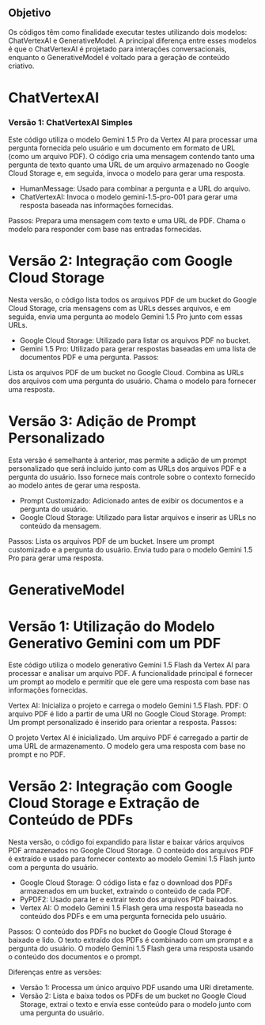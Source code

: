 ## Objetivo
Os códigos têm como finalidade executar testes utilizando dois modelos: ChatVertexAI e GenerativeModel. A principal diferença entre esses modelos é que o ChatVertexAI é projetado para interações conversacionais, enquanto o GenerativeModel é voltado para a geração de conteúdo criativo.

# ChatVertexAI 
### Versão 1: ChatVertexAI Simples #
Este código utiliza o modelo Gemini 1.5 Pro da Vertex AI para processar uma pergunta fornecida pelo usuário e um documento em formato de URL (como um arquivo PDF). O código cria uma mensagem contendo tanto uma pergunta de texto quanto uma URL de um arquivo armazenado no Google Cloud Storage e, em seguida, invoca o modelo para gerar uma resposta.

- HumanMessage: Usado para combinar a pergunta e a URL do arquivo.
- ChatVertexAI: Invoca o modelo gemini-1.5-pro-001 para gerar uma resposta baseada nas informações fornecidas.

Passos:
Prepara uma mensagem com texto e uma URL de PDF.
Chama o modelo para responder com base nas entradas fornecidas.

# Versão 2: Integração com Google Cloud Storage #
Nesta versão, o código lista todos os arquivos PDF de um bucket do Google Cloud Storage, cria mensagens com as URLs desses arquivos, e em seguida, envia uma pergunta ao modelo Gemini 1.5 Pro junto com essas URLs.

- Google Cloud Storage: Utilizado para listar os arquivos PDF no bucket.
- Gemini 1.5 Pro: Utilizado para gerar respostas baseadas em uma lista de documentos PDF e uma pergunta.
Passos:

Lista os arquivos PDF de um bucket no Google Cloud.
Combina as URLs dos arquivos com uma pergunta do usuário.
Chama o modelo para fornecer uma resposta.

# Versão 3: Adição de Prompt Personalizado #
Esta versão é semelhante à anterior, mas permite a adição de um prompt personalizado que será incluído junto com as URLs dos arquivos PDF e a pergunta do usuário. Isso fornece mais controle sobre o contexto fornecido ao modelo antes de gerar uma resposta.

- Prompt Customizado: Adicionado antes de exibir os documentos e a pergunta do usuário.
- Google Cloud Storage: Utilizado para listar arquivos e inserir as URLs no conteúdo da mensagem.

Passos:
Lista os arquivos PDF de um bucket.
Insere um prompt customizado e a pergunta do usuário.
Envia tudo para o modelo Gemini 1.5 Pro para gerar uma resposta.

# GenerativeModel 
# Versão 1: Utilização do Modelo Generativo Gemini com um PDF #
Este código utiliza o modelo generativo Gemini 1.5 Flash da Vertex AI para processar e analisar um arquivo PDF. A funcionalidade principal é fornecer um prompt ao modelo e permitir que ele gere uma resposta com base nas informações fornecidas.

Vertex AI: Inicializa o projeto e carrega o modelo Gemini 1.5 Flash.
PDF: O arquivo PDF é lido a partir de uma URI no Google Cloud Storage.
Prompt: Um prompt personalizado é inserido para orientar a resposta.
Passos:

O projeto Vertex AI é inicializado.
Um arquivo PDF é carregado a partir de uma URL de armazenamento.
O modelo gera uma resposta com base no prompt e no PDF.

# Versão 2: Integração com Google Cloud Storage e Extração de Conteúdo de PDFs #
Nesta versão, o código foi expandido para listar e baixar vários arquivos PDF armazenados no Google Cloud Storage. O conteúdo dos arquivos PDF é extraído e usado para fornecer contexto ao modelo Gemini 1.5 Flash junto com a pergunta do usuário.

- Google Cloud Storage: O código lista e faz o download dos PDFs armazenados em um bucket, extraindo o conteúdo de cada PDF.
- PyPDF2: Usado para ler e extrair texto dos arquivos PDF baixados.
- Vertex AI: O modelo Gemini 1.5 Flash gera uma resposta baseada no conteúdo dos PDFs e em uma pergunta fornecida pelo usuário.

Passos:
O conteúdo dos PDFs no bucket do Google Cloud Storage é baixado e lido.
O texto extraído dos PDFs é combinado com um prompt e a pergunta do usuário.
O modelo Gemini 1.5 Flash gera uma resposta usando o conteúdo dos documentos e o prompt.

Diferenças entre as versões:
- Versão 1: Processa um único arquivo PDF usando uma URI diretamente.
- Versão 2: Lista e baixa todos os PDFs de um bucket no Google Cloud Storage, extrai o texto e envia esse conteúdo para o modelo junto com uma pergunta do usuário.

